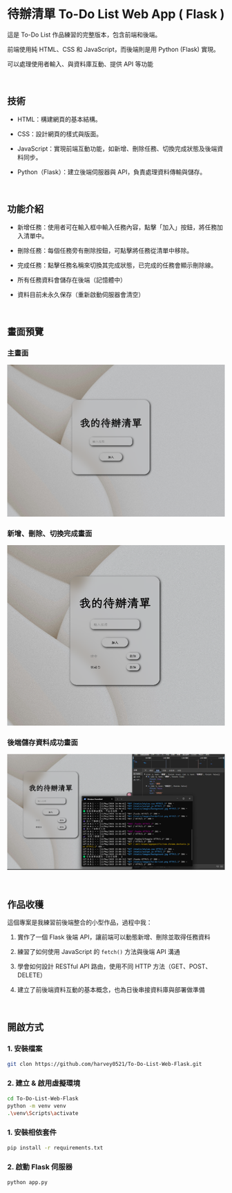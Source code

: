 # **待辦清單 To-Do List Web App ( Flask )**

這是 To-Do List 作品練習的完整版本，包含前端和後端。

前端使用純 HTML、CSS 和 JavaScript，而後端則是用 Python (Flask) 實現。

可以處理使用者輸入、與資料庫互動、提供 API 等功能

<br>

##  技術

-  HTML：構建網頁的基本結構。
  
-  CSS：設計網頁的樣式與版面。
  
-  JavaScript：實現前端互動功能，如新增、刪除任務、切換完成狀態及後端資料同步。
  
-  Python（Flask）：建立後端伺服器與 API，負責處理資料傳輸與儲存。

<br>

##  功能介紹

-  新增任務：使用者可在輸入框中輸入任務內容，點擊「加入」按鈕，將任務加入清單中。
  
-  刪除任務：每個任務旁有刪除按鈕，可點擊將任務從清單中移除。
  
-  完成任務：點擊任務名稱來切換其完成狀態，已完成的任務會顯示刪除線。
  
-  所有任務資料會儲存在後端（記憶體中）
  
-  資料目前未永久保存（重新啟動伺服器會清空）

<br>

## 畫面預覽

### 主畫面
![主畫面](./images/main.png)

### 新增、刪除、切換完成畫面
![新增、刪除、切換完成畫面](./images/add.png)

### 後端儲存資料成功畫面
![後端儲存資料成功畫面](./images/prove.png)

<br>

##  作品收穫

這個專案是我練習前後端整合的小型作品，過程中我：

1. 實作了一個 Flask 後端 API，讓前端可以動態新增、刪除並取得任務資料
  
2. 練習了如何使用 JavaScript 的 `fetch()` 方法與後端 API 溝通
  
3. 學會如何設計 RESTful API 路由，使用不同 HTTP 方法（GET、POST、DELETE）
  
4. 建立了前後端資料互動的基本概念，也為日後串接資料庫與部署做準備

<br>

##  開啟方式

### 1. 安裝檔案

```bash
git clon https://github.com/harvey0521/To-Do-List-Web-Flask.git
```

### 2. 建立 & 啟用虛擬環境

```bash
cd To-Do-List-Web-Flask
python -m venv venv
.\venv\Scripts\activate
```

### 1. 安裝相依套件

```bash
pip install -r requirements.txt
```

### 2. 啟動 Flask 伺服器

```bash
python app.py
```
